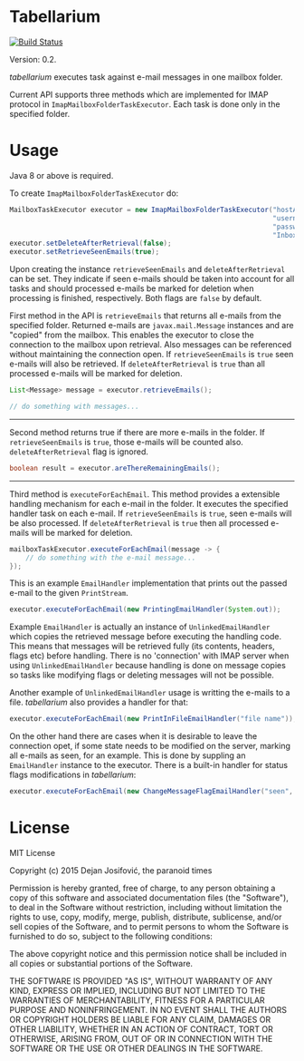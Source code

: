 # Tabellarium #

[![Build Status](https://travis-ci.org/theparanoidtimes/tabellarium.svg?branch=master)](https://travis-ci.org/theparanoidtimes/tabellarium)

Version: 0.2.

*tabellarium* executes task against e-mail messages in one mailbox folder.

Current API supports three methods which are implemented for IMAP
protocol in `ImapMailboxFolderTaskExecutor`. Each task is done only in
the specified folder.

# Usage #

Java 8 or above is required.

To create ```ImapMailboxFolderTaskExecutor``` do:

```java
MailboxTaskExecutor executor = new ImapMailboxFolderTaskExecutor("hostAddress",
                                                                 "username",
                                                                 "password",
                                                                 "Inbox");
executor.setDeleteAfterRetrieval(false);
executor.setRetrieveSeenEmails(true);
```
Upon creating the instance `retrieveSeenEmails` and `deleteAfterRetrieval`
can be set. They indicate if seen e-mails should be taken into account for all
tasks and should processed e-mails be marked for deletion when processing is
finished, respectively. Both flags are `false` by default.

First method in the API is `retrieveEmails` that returns all e-mails from
the specified folder. Returned e-mails are `javax.mail.Message` instances
and are "copied" from the mailbox. This enables the executor to close the
connection to the mailbox upon retrieval. Also messages can be referenced
without maintaining the connection open. If `retrieveSeenEmails` is `true`
seen e-mails will also be retrieved. If `deleteAfterRetrieval` is `true`
than all processed e-mails will be marked for deletion.

```java
List<Message> message = executor.retrieveEmails();

// do something with messages...
```

---

Second method returns true if there are more e-mails in the folder. If 
`retrieveSeenEmails` is `true`, those e-mails will be counted also.
`deleteAfterRetrieval` flag is ignored.

```java
boolean result = executor.areThereRemainingEmails();
```

---

Third method is `executeForEachEmail`. This method provides a extensible
handling mechanism for each e-mail in the folder. It executes the specified
handler task on each e-mail. If `retrieveSeenEmails` is `true`, seen
e-mails will be also processed. If `deleteAfterRetrieval` is `true` then
all processed e-mails will be marked for deletion.

```java
mailboxTaskExecutor.executeForEachEmail(message -> {
    // do something with the e-mail message...
});
```

This is an example `EmailHandler` implementation that prints out the passed
e-mail to the given `PrintStream`.

```java
executor.executeForEachEmail(new PrintingEmailHandler(System.out));
```

Example `EmailHandler` is actually an instance of `UnlinkedEmailHandler`
which copies the retrieved message before executing the handling code. This
means that messages will be retrieved fully (its contents, headers, flags etc)
before handling. There is no 'connection' with IMAP server when using
`UnlinkedEmailHandler` because handling is done on message copies so tasks
like modifying flags or deleting messages will not be possible.

Another example of `UnlinkedEmailHandler` usage is writting the e-mails to a
file. *tabellarium* also provides a handler for that:
```java
executor.executeForEachEmail(new PrintInFileEmailHandler("file name"));
```

On the other hand there are cases when it is desirable to leave the
connection opet, if some state needs to be modified on the server, marking
all e-mails as seen, for an example. This is done by suppling an `EmailHandler`
instance to the executor. There is a built-in handler for status flags
modifications in *tabellarium*:
```java
executor.executeForEachEmail(new ChangeMessageFlagEmailHandler("seen", true));
```

# License #

MIT License

Copyright (c) 2015 Dejan Josifović, the paranoid times

Permission is hereby granted, free of charge, to any person obtaining a copy
of this software and associated documentation files (the "Software"), to deal
in the Software without restriction, including without limitation the rights
to use, copy, modify, merge, publish, distribute, sublicense, and/or sell
copies of the Software, and to permit persons to whom the Software is
furnished to do so, subject to the following conditions:

The above copyright notice and this permission notice shall be included in all
copies or substantial portions of the Software.

THE SOFTWARE IS PROVIDED "AS IS", WITHOUT WARRANTY OF ANY KIND, EXPRESS OR
IMPLIED, INCLUDING BUT NOT LIMITED TO THE WARRANTIES OF MERCHANTABILITY,
FITNESS FOR A PARTICULAR PURPOSE AND NONINFRINGEMENT. IN NO EVENT SHALL THE
AUTHORS OR COPYRIGHT HOLDERS BE LIABLE FOR ANY CLAIM, DAMAGES OR OTHER
LIABILITY, WHETHER IN AN ACTION OF CONTRACT, TORT OR OTHERWISE, ARISING FROM,
OUT OF OR IN CONNECTION WITH THE SOFTWARE OR THE USE OR OTHER DEALINGS IN THE
SOFTWARE.
